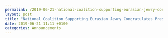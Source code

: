 ```yaml
---
permalink: /2019-06-21-national-coalition-supporting-eurasian-jewry-congratulates-president-tokayev
layout: post
title: "National Coalition Supporting Eurasian Jewry Congratulates President Tokayev"
date: 2019-06-21 11:11 +0100
categories: Announcements
---
```

